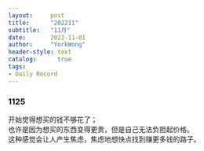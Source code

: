 ```yaml
---
layout:     post
title:      "202211"
subtitle:   "11月"
date:       2022-11-01
author:     "YorkWong"
header-style: text
catalog:      true
tags:
- Daily Record
---
```


### 1125
开始觉得想买的钱不够花了；  
也许是因为想买的东西变得更贵，但是自己无法负担起价格。  
这种感觉会让人产生焦虑，焦虑地想快点找到赚更多钱的路子。
